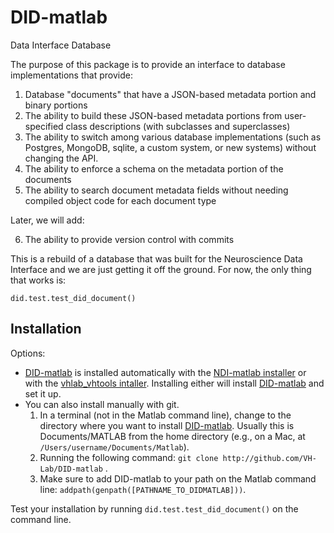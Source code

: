 # DID-matlab
Data Interface Database

The purpose of this package is to provide an interface to database implementations that provide:

1. Database "documents" that have a JSON-based metadata portion and binary portions
2. The ability to build these JSON-based metadata portions from user-specified class descriptions (with subclasses and superclasses)
3. The ability to switch among various database implementations (such as Postgres, MongoDB, sqlite, a custom system, or new systems) without changing the API.
4. The ability to enforce a schema on the metadata portion of the documents
5. The ability to search document metadata fields without needing compiled object code for each document type

Later, we will add:

6. The ability to provide version control with commits

This is a rebuild of a database that was built for the Neuroscience Data Interface and we are just getting it off the ground. For now, the only thing that works is:

```
did.test.test_did_document()
```

## Installation

Options:

- [DID-matlab](https://github.com/VH-Lab/DID-matlab) is installed automatically with the [NDI-matlab installer](https://github.com/VH-Lab/NDI-matlab/wiki/Installation-Guide) or with the [vhlab_vhtools intaller](https://github.com/VH-Lab/vhlab_vhtools/wiki/Installation). Installing either will install [DID-matlab](https://github.com/VH-Lab/DID-matlab) and set it up. 
- You can also install manually with git.
    1. In a terminal (not in the Matlab command line), change to the directory where you want to install [DID-matlab](https://github.com/VH-Lab/DID-matlab). Usually this is Documents/MATLAB from the home directory (e.g., on a Mac, at `/Users/username/Documents/Matlab`).
    2. Running the following command: `git clone http://github.com/VH-Lab/DID-matlab` .
    3. Make sure to add DID-matlab to your path on the Matlab command line: `addpath(genpath([PATHNAME_TO_DIDMATLAB]))`.

Test your installation by running `did.test.test_did_document()` on the command line.
